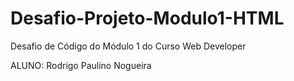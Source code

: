 # Desafio-Projeto-Modulo1-HTML
Desafio de Código do Módulo 1 do Curso Web Developer

ALUNO: Rodrigo Paulino Nogueira
